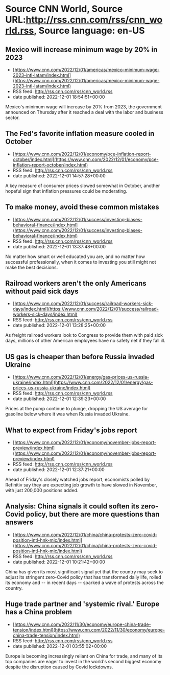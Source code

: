 # Source CNN World, Source URL:http://rss.cnn.com/rss/cnn_world.rss, Source language: en-US

## Mexico will increase minimum wage by 20% in 2023
 - [https://www.cnn.com/2022/12/01/americas/mexico-minimum-wage-2023-intl-latam/index.html](https://www.cnn.com/2022/12/01/americas/mexico-minimum-wage-2023-intl-latam/index.html)
 - RSS feed: http://rss.cnn.com/rss/cnn_world.rss
 - date published: 2022-12-01 18:54:51+00:00

Mexico's minimum wage will increase by 20% from 2023, the government announced on Thursday after it reached a deal with the labor and business sector.

## The Fed's favorite inflation measure cooled in October
 - [https://www.cnn.com/2022/12/01/economy/pce-inflation-report-october/index.html](https://www.cnn.com/2022/12/01/economy/pce-inflation-report-october/index.html)
 - RSS feed: http://rss.cnn.com/rss/cnn_world.rss
 - date published: 2022-12-01 14:57:28+00:00

A key measure of consumer prices slowed somewhat in October, another hopeful sign that inflation pressures could be moderating.

## To make money, avoid these common mistakes
 - [https://www.cnn.com/2022/12/01/success/investing-biases-behavioral-finance/index.html](https://www.cnn.com/2022/12/01/success/investing-biases-behavioral-finance/index.html)
 - RSS feed: http://rss.cnn.com/rss/cnn_world.rss
 - date published: 2022-12-01 13:37:48+00:00

No matter how smart or well educated you are, and no matter how successful professionally, when it comes to investing you still might not make the best decisions.

## Railroad workers aren't the only Americans without paid sick days
 - [https://www.cnn.com/2022/12/01/success/railroad-workers-sick-days/index.html](https://www.cnn.com/2022/12/01/success/railroad-workers-sick-days/index.html)
 - RSS feed: http://rss.cnn.com/rss/cnn_world.rss
 - date published: 2022-12-01 13:28:25+00:00

As freight railroad workers look to Congress to provide them with paid sick days, millions of other American employees have no safety net if they fall ill.

## US gas is cheaper than before Russia invaded Ukraine
 - [https://www.cnn.com/2022/12/01/energy/gas-prices-us-russia-ukraine/index.html](https://www.cnn.com/2022/12/01/energy/gas-prices-us-russia-ukraine/index.html)
 - RSS feed: http://rss.cnn.com/rss/cnn_world.rss
 - date published: 2022-12-01 12:39:23+00:00

Prices at the pump continue to plunge, dropping the US average for gasoline below where it was when Russia invaded Ukraine.

## What to expect from Friday's jobs report
 - [https://www.cnn.com/2022/12/01/economy/november-jobs-report-preview/index.html](https://www.cnn.com/2022/12/01/economy/november-jobs-report-preview/index.html)
 - RSS feed: http://rss.cnn.com/rss/cnn_world.rss
 - date published: 2022-12-01 12:37:21+00:00

Ahead of Friday's closely watched jobs report, economists polled by Refinitiv say they are expecting job growth to have slowed in November, with just 200,000 positions added.

## Analysis: China signals it could soften its zero-Covid policy, but there are more questions than answers
 - [https://www.cnn.com/2022/12/01/china/china-protests-zero-covid-position-intl-hnk-mic/index.html](https://www.cnn.com/2022/12/01/china/china-protests-zero-covid-position-intl-hnk-mic/index.html)
 - RSS feed: http://rss.cnn.com/rss/cnn_world.rss
 - date published: 2022-12-01 10:21:42+00:00

China has given its most significant signal yet that the country may seek to adjust its stringent zero-Covid policy that has transformed daily life, roiled its economy and -- in recent days -- sparked a wave of protests across the country.

## Huge trade partner and 'systemic rival.' Europe has a China problem
 - [https://www.cnn.com/2022/11/30/economy/europe-china-trade-tension/index.html](https://www.cnn.com/2022/11/30/economy/europe-china-trade-tension/index.html)
 - RSS feed: http://rss.cnn.com/rss/cnn_world.rss
 - date published: 2022-12-01 03:55:02+00:00

Europe is becoming increasingly reliant on China for trade, and many of its top companies are eager to invest in the world's second biggest economy despite the disruption caused by Covid lockdowns.
